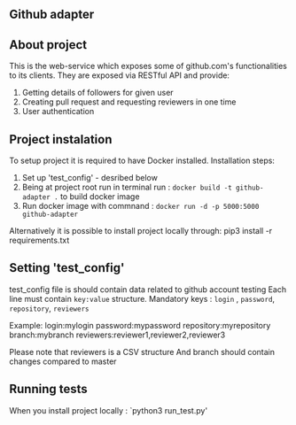 ## Github adapter

## About project
This is the web-service which exposes some of github.com's functionalities to its clients. They are exposed via RESTful API and provide:
1. Getting details of followers for given user
1. Creating pull request and requesting reviewers in one time
1. User authentication 

## Project instalation

To setup project it is required to have Docker installed.
Installation steps:
1. Set up 'test_config' - desribed below
1. Being at project root run in terminal run :  `docker build -t github-adapter .` to build docker image 
1. Run docker image with commnand : `docker run -d -p 5000:5000 github-adapter`

Alternatively it is possible to install project locally through:
pip3 install -r requirements.txt


## Setting 'test_config'
test_config file is should contain data related to github account testing
Each line must contain `key:value` structure.
Mandatory keys : `login` , `password`, `repository`, `reviewers`

Example:
login:mylogin
password:mypassword
repository:myrepository
branch:mybranch
reviewers:reviewer1,reviewer2,reviewer3

Please note that reviewers is a CSV structure
And branch should contain changes compared to master


## Running tests

When you install project locally :
`python3 run_test.py'

